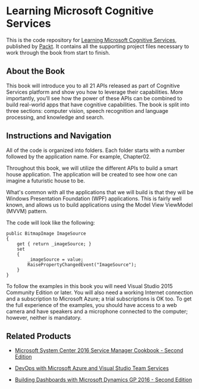 # Learning Microsoft Cognitive Services
This is the code repository for [Learning Microsoft Cognitive Services](https://www.packtpub.com/application-development/learning-microsoft-cognitive-services?utm_source=github&utm_medium=repository&utm_campaign=9781786467843), published by [Packt](https://www.packtpub.com/?utm_source=github). It contains all the supporting project files necessary to work through the book from start to finish.
## About the Book
This book will introduce you to all 21 APIs released as part of Cognitive Services platform and show you how to leverage their capabilities. More importantly, you’ll see how the power of these APIs can be combined to build real-world apps that have cognitive capabilities. The book is split into three sections: computer vision, speech recognition and language processing, and knowledge and search.


## Instructions and Navigation
All of the code is organized into folders. Each folder starts with a number followed by the application name. For example, Chapter02.

Throughout this book, we will utilize the different APIs to build a smart house application. The application will be created to see how one can imagine a futuristic house to be.

What's common with all the applications that we will build is that they will be Windows Presentation Foundation (WPF) applications. This is fairly well known, and allows us to build applications using the Model View ViewModel (MVVM) pattern.

The code will look like the following:
```
public BitmapImage ImageSource
{
    get { return _imageSource; }
    set
    {
        _imageSource = value;
        RaisePropertyChangedEvent("ImageSource");
    }
}
```

To follow the examples in this book you will need Visual Studio 2015 Community Edition or later. You will also need a working Internet connection and a subscription to Microsoft Azure; a trial subscriptions is OK too. To get the full experience of the examples, you should have access to a web camera and have speakers and a microphone connected to the computer; however, neither is mandatory.

## Related Products
* [Microsoft System Center 2016 Service Manager Cookbook - Second Edition](https://www.packtpub.com/virtualization-and-cloud/microsoft-system-center-2016-service-manager-cookbook-second-edition?utm_source=github&utm_medium=repository&utm_campaign=9781786464897)

* [DevOps with Microsoft Azure and Visual Studio Team Services](https://www.packtpub.com/networking-and-servers/devops-microsoft-azure-and-visual-studio-team-services?utm_source=github&utm_medium=repository&utm_campaign=9781787127029)

* [Building Dashboards with Microsoft Dynamics GP 2016 - Second Edition](https://www.packtpub.com/application-development/building-dashboards-microsoft-dynamics-gp-2016-second-edition?utm_source=github&utm_medium=repository&utm_campaign=9781786467614)

